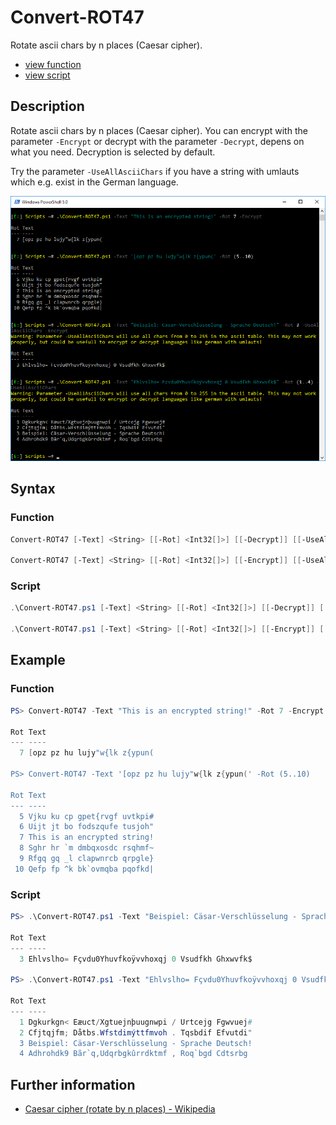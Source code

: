 # Convert-ROT47

Rotate ascii chars by n places (Caesar cipher).

* [view function](https://github.com/BornToBeRoot/PowerShell/blob/master/Module/LazyAdmin/Functions/Convert-ROT47.ps1)
* [view script](https://github.com/BornToBeRoot/PowerShell/blob/master/Scripts/Convert-ROT47.ps1)

## Description

Rotate ascii chars by n places (Caesar cipher). You can encrypt with the parameter `-Encrypt` or decrypt with the parameter `-Decrypt`, depens on what you need. Decryption is selected by default.

Try the parameter `-UseAllAsciiChars` if you have a string with umlauts which e.g. exist in the German language.

![Screenshot](Images/Convert-ROT47.png?raw=true "Convert-ROT47")

## Syntax

### Function

```powershell
Convert-ROT47 [-Text] <String> [[-Rot] <Int32[]>] [[-Decrypt]] [[-UseAllAsciiChars]] [<CommonParameters>]

Convert-ROT47 [-Text] <String> [[-Rot] <Int32[]>] [[-Encrypt]] [[-UseAllAsciiChars]] [<CommonParameters>]
```

### Script

```powershell
.\Convert-ROT47.ps1 [-Text] <String> [[-Rot] <Int32[]>] [[-Decrypt]] [[-UseAllAsciiChars]] [<CommonParameters>]

.\Convert-ROT47.ps1 [-Text] <String> [[-Rot] <Int32[]>] [[-Encrypt]] [[-UseAllAsciiChars]] [<CommonParameters>]
``` 

## Example

### Function

```powershell
PS> Convert-ROT47 -Text "This is an encrypted string!" -Rot 7 -Encrypt

Rot Text
--- ----
  7 [opz pz hu lujy"w{lk z{ypun(

PS> Convert-ROT47 -Text '[opz pz hu lujy"w{lk z{ypun(' -Rot (5..10)

Rot Text
--- ----
  5 Vjku ku cp gpet{rvgf uvtkpi#
  6 Uijt jt bo fodszqufe tusjoh"
  7 This is an encrypted string!
  8 Sghr hr `m dmbqxosdc rsqhmf~
  9 Rfgq gq _l clapwnrcb qrpgle}
 10 Qefp fp ^k bk`ovmqba pqofkd|
```

### Script

```powershell
PS> .\Convert-ROT47.ps1 -Text "Beispiel: Cäsar-Verschlüsselung - Sprache Deutsch!" -Rot 3 -UseAllAsciiChars -Encrypt

Rot Text
--- ----
  3 Ehlvslho= Fçvdu0Yhuvfkoÿvvhoxqj 0 Vsudfkh Ghxwvfk$

PS> .\Convert-ROT47.ps1 -Text "Ehlvslho= Fçvdu0Yhuvfkoÿvvhoxqj 0 Vsudfkh Ghxwvfk$" -Rot (1..4) -UseAllAsciiChars

Rot Text
--- ----
  1 Dgkurkgn< Eæuct/Xgtuejnþuugnwpi / Urtcejg Fgwvuej#
  2 Cfjtqjfm; Dåtbs.Wfstdimýttfmvoh . Tqsbdif Efvutdi"
  3 Beispiel: Cäsar-Verschlüsselung - Sprache Deutsch!
  4 Adhrohdk9 Bãr`q,Udqrbgkûrrdktmf , Roq`bgd Cdtsrbg
```

## Further information

* [Caesar cipher (rotate by n places) - Wikipedia](https://en.wikipedia.org/wiki/Caesar_cipher)
